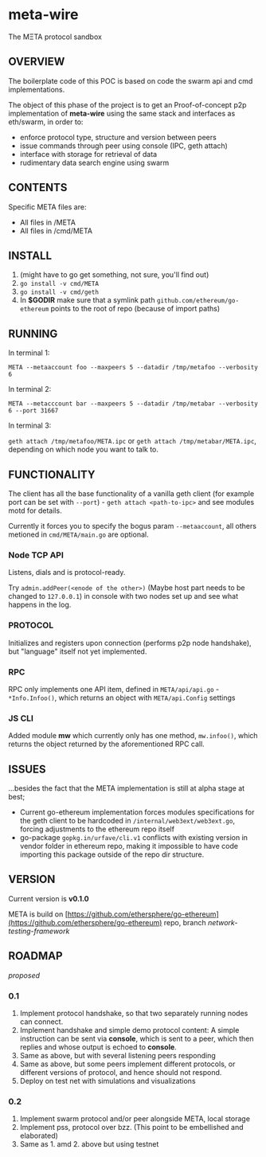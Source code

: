 # meta-wire

The MΞTA protocol sandbox

## OVERVIEW

The boilerplate code of this POC is based on code the swarm api and cmd implementations.

The object of this phase of the project is to get an Proof-of-concept p2p implementation of **meta-wire** using the same stack and interfaces as eth/swarm, in order to:

- enforce protocol type, structure and version between peers
- issue commands through peer using console (IPC, geth attach)
- interface with storage for retrieval of data
- rudimentary data search engine using swarm

## CONTENTS

Specific META files are:

- All files in /META
- All files in /cmd/META

## INSTALL

1. (might have to go get something, not sure, you'll find out)
2. `go install -v cmd/META`
3. `go install -v cmd/geth`
4. In **$GODIR** make sure that a symlink path `github.com/ethereum/go-ethereum`  points to the root of repo (because of import paths)

## RUNNING
 
In terminal 1: 

`META --metaaccount foo --maxpeers 5 --datadir /tmp/metafoo --verbosity 6`

In terminal 2:

`META --metacccount bar --maxpeers 5 --datadir /tmp/metabar --verbosity 6 --port 31667`

In terminal 3:

`geth attach /tmp/metafoo/META.ipc` or  `geth attach /tmp/metabar/META.ipc`, depending on which node you want to talk to.

## FUNCTIONALITY

The client has all the base functionality of a vanilla geth client (for example port can be set with `--port`) - `geth attach <path-to-ipc>` and see modules motd for details.

Currently it forces you to specify the bogus param `--metaaccount`, all others metioned in `cmd/META/main.go` are optional.

### Node TCP API

Listens, dials and is protocol-ready.

Try `admin.addPeer(<enode of the other>)` (Maybe host part needs to be changed to `127.0.0.1`) in console with two nodes set up and see what happens in the log.

### PROTOCOL

Initializes and registers upon connection (performs p2p node handshake), but "language" itself not yet implemented.

### RPC

RPC only implements one API item, defined in `META/api/api.go` - `*Info.Infoo()`, which returns an object with `META/api.Config` settings

### JS CLI

Added module **mw** which currently only has one method, `mw.infoo()`, which returns the object returned by the aforementioned RPC call.

## ISSUES

...besides the fact that the META implementation is still at alpha stage at best;

- Current go-ethereum implementation forces modules specifications for the geth client to be hardcoded in `/internal/web3ext/web3ext.go`, forcing adjustments to the ethereum repo itself
- go-package `gopkg.in/urfave/cli.v1` conflicts with existing version in vendor folder in ethereum repo, making it impossible to have code importing this package outside of the repo dir structure.

## VERSION

Current version is **v0.1.0**

META is build on [https://github.com/ethersphere/go-ethereum](https://github.com/ethersphere/go-ethereum) repo, branch *network-testing-framework*

## ROADMAP

*proposed*

### 0.1

1. Implement protocol handshake, so that two separately running nodes can connect.
2. Implement handshake and simple demo protocol content: A simple instruction can be sent via **console**, which is sent to a peer, which then replies and whose output is echoed to **console**.
3. Same as above, but with several listening peers responding
4. Same as above, but some peers implement different protocols, or different versions of protocol, and hence should not respond.
5. Deploy on test net with simulations and visualizations

### 0.2

1. Implement swarm protocol and/or peer alongside META, local storage
2. Implement pss, protocol over bzz. (This point to be embellished and elaborated)
3. Same as 1. amd 2. above but using testnet

